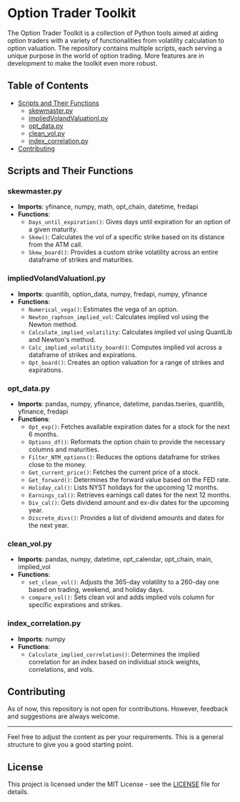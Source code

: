 # Option Trader Toolkit

The Option Trader Toolkit is a collection of Python tools aimed at aiding option traders with a variety of functionalities from volatility calculation to option valuation. The repository contains multiple scripts, each serving a unique purpose in the world of option trading. More features are in development to make the toolkit even more robust.

## Table of Contents

- [Scripts and Their Functions](#scripts-and-their-functions)
  - [skewmaster.py](#skewmasterpy)
  - [impliedVolandValuationl.py](#impliedvolandvaluationlpy)
  - [opt_data.py](#opt_datapy)
  - [clean_vol.py](#clean_volpy)
  - [index_correlation.py](#index_correlationpy)
- [Contributing](#contributing)

## Scripts and Their Functions

### skewmaster.py

- **Imports**: yfinance, numpy, math, opt_chain, datetime, fredapi
- **Functions**:
  - `Days_until_expiration()`: Gives days until expiration for an option of a given maturity.
  - `Skew()`: Calculates the vol of a specific strike based on its distance from the ATM call.
  - `Skew_board()`: Provides a custom strike volatility across an entire dataframe of strikes and maturities.

### impliedVolandValuationl.py

- **Imports**: quantlib, option_data, numpy, fredapi, numpy, yfinance
- **Functions**:
  - `Numerical_vega()`: Estimates the vega of an option.
  - `Newton_raphson_implied_vol`: Calculates implied vol using the Newton method.
  - `Calculate_implied_volatility`: Calculates implied vol using QuantLib and Newton's method.
  - `Calc_implied_volatility_board()`: Computes implied vol across a dataframe of strikes and expirations.
  - `Opt_board()`: Creates an option valuation for a range of strikes and expirations.

### opt_data.py

- **Imports**: pandas, numpy, yfinance, datetime, pandas.tseries, quantlib, yfinance, fredapi
- **Functions**:
  - `Opt_exp()`: Fetches available expiration dates for a stock for the next 6 months.
  - `Options_df()`: Reformats the option chain to provide the necessary columns and maturities.
  - `Filter_NTM_options()`: Reduces the options dataframe for strikes close to the money.
  - `Get_current_price()`: Fetches the current price of a stock.
  - `Get_forward()`: Determines the forward value based on the FED rate.
  - `Holiday_cal()`: Lists NYST holidays for the upcoming 12 months.
  - `Earnings_cal()`: Retrieves earnings call dates for the next 12 months.
  - `Div_cal()`: Gets dividend amount and ex-div dates for the upcoming year.
  - `Discrete_divs()`: Provides a list of dividend amounts and dates for the next year.

### clean_vol.py

- **Imports**: pandas, numpy, datetime, opt_calendar, opt_chain, main, implied_vol
- **Functions**:
  - `set_clean_vol()`: Adjusts the 365-day volatility to a 260-day one based on trading, weekend, and holiday days.
  - `compare_vol()`: Sets clean vol and adds implied vols column for specific expirations and strikes.

### index_correlation.py

- **Imports**: numpy
- **Functions**:
  - `Calculate_implied_correlation()`: Determines the implied correlation for an index based on individual stock weights, correlations, and vols.

## Contributing

As of now, this repository is not open for contributions. However, feedback and suggestions are always welcome.

---

Feel free to adjust the content as per your requirements. This is a general structure to give you a good starting point.

## License

This project is licensed under the MIT License - see the [LICENSE](LICENSE) file for details.
